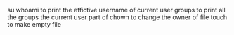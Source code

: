 su
whoami to print the effictive username of current user
groups to print all the groups the current user part of
chown to change the owner of file 
touch to make empty file

